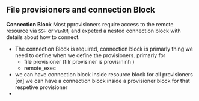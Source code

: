 ## File provisioners and connection Block
**Connection Block** Most pprovisioners require access to the remote resource via `SSH` or `WinRM`, and expeted a nested connection block with details about how to connect. 

- The connection Block is required, connection block is primarly thing we need to define when we define the provisioners. primarly for 
    - file provisioner (filr provisiner is provisininh )
    - remote_exec
- we can have connection block inside resource block for all provisioners [or] we can have a connection block inside a provisioner block for that respetive provisioner 
- 